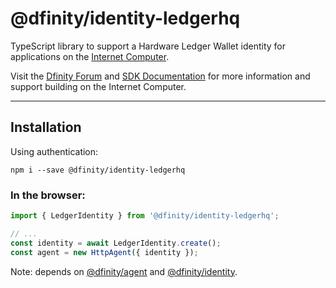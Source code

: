 # @dfinity/identity-ledgerhq

TypeScript library to support a Hardware Ledger Wallet identity for applications on the [Internet Computer](https://dfinity.org/).

Visit the [Dfinity Forum](https://forum.dfinity.org/) and [SDK Documentation](https://sdk.dfinity.org/docs/index.html) for more information and support building on the Internet Computer.

---

## Installation

Using authentication:

```
npm i --save @dfinity/identity-ledgerhq
```

### In the browser:

```javascript
import { LedgerIdentity } from '@dfinity/identity-ledgerhq';

// ...
const identity = await LedgerIdentity.create();
const agent = new HttpAgent({ identity });
```

Note: depends on [@dfinity/agent](https://www.npmjs.com/package/@dfinity/agent) and
[@dfinity/identity](https://www.npmjs.com/package/@dfinity/identity).

